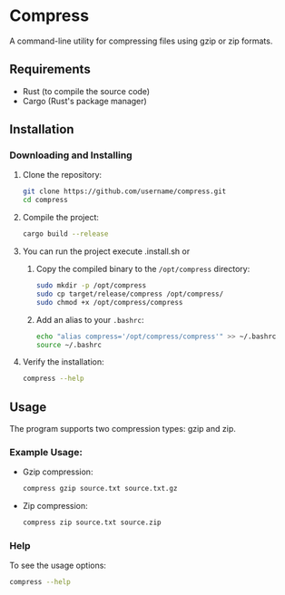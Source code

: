 # Compress

A command-line utility for compressing files using gzip or zip formats.

## Requirements

- Rust (to compile the source code)
- Cargo (Rust's package manager)

## Installation

### Downloading and Installing

1. Clone the repository:

    ```sh
    git clone https://github.com/username/compress.git
    cd compress
    ```

2. Compile the project:

    ```sh
    cargo build --release
    ```

3. You can run the project execute .install.sh or 
    1. Copy the compiled binary to the `/opt/compress` directory:

        ```sh
        sudo mkdir -p /opt/compress
        sudo cp target/release/compress /opt/compress/
        sudo chmod +x /opt/compress/compress
        ```

    2. Add an alias to your `.bashrc`:

        ```sh
        echo "alias compress='/opt/compress/compress'" >> ~/.bashrc
        source ~/.bashrc
        ```

5. Verify the installation:

    ```sh
    compress --help
    ```

## Usage

The program supports two compression types: gzip and zip.

### Example Usage:

- Gzip compression:

    ```sh
    compress gzip source.txt source.txt.gz
    ```

- Zip compression:

    ```sh
    compress zip source.txt source.zip
    ```

### Help

To see the usage options:

```sh
compress --help
